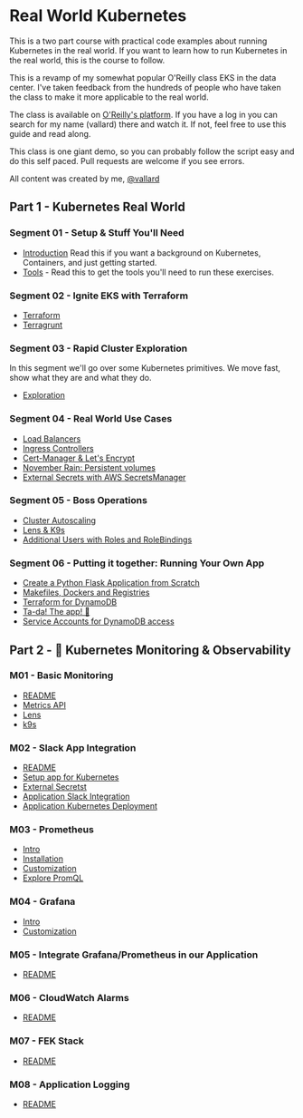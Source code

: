# Real World Kubernetes
This is a two part course with practical code examples about running Kubernetes in the real world.  If you want to learn how to run Kubernetes in the real world, this is the course to follow. 

This is a revamp of my somewhat popular O'Reilly class EKS in the data center.  I've taken feedback from the hundreds of people who have taken the class to make it more applicable to the real world.  

The class is available on [O'Reilly's platform](https://learning.oreilly.com/home/).  If you have a log in you can search for my name (vallard) there and watch it.  If not, feel free to use this guide and read along. 

This class is one giant demo, so you can probably follow the script easy and do this self paced. Pull requests are welcome if you see errors. 

All content was created by me, [@vallard](https://twitter.com/vallard)



## Part 1 - Kubernetes Real World

### Segment 01 - Setup & Stuff You'll Need
* [Introduction](01/README.md) Read this if you want a background on Kubernetes, Containers, and just getting started. 
* [Tools](01/tools.md) - Read this to get the tools you'll need to run these exercises. 

### Segment 02 - Ignite EKS with Terraform

* [Terraform](02/terraform.md)
* [Terragrunt](02/terragrunt.md)

### Segment 03 - Rapid Cluster Exploration

In this segment we'll go over some Kubernetes primitives.  We move fast, show what they are and what they do. 

* [Exploration](03/README.md)

### Segment 04 - Real World Use Cases

* [Load Balancers](04/ELB.md)
* [Ingress Controllers](04/Ingress.md)
* [Cert-Manager & Let's Encrypt](04/TLS.md)
* [November Rain: Persistent volumes](04/PV.md)
* [External Secrets with AWS SecretsManager](04/Secrets.md)


### Segment 05 - Boss Operations

* [Cluster Autoscaling](05/README.md)
* [Lens & K9s](05/viz.md)
* [Additional Users with Roles and RoleBindings](05/users.md)

### Segment 06 - Putting it together:  Running Your Own App 

* [Create a Python Flask Application from Scratch](06/README.md) 
* [Makefiles, Dockers and Registries](06/README.md)
* [Terraform for DynamoDB](06/README.md)
* [Ta-da!  The app! 🎉](06/README.md)
* [Service Accounts for DynamoDB access](06/README.md)


## Part 2 - 🔭 Kubernetes Monitoring & Observability 

### M01 - Basic Monitoring

* [README](m01/README.md)
* [Metrics API](m01/README.md#03.-Metrics-API)
* [Lens](m01/README.md#04.-Basic-Monitoring-with-lens)
* [k9s](m01/README.md#05.-k9s)

### M02 - Slack App Integration

* [README](m02/README.md)
* [Setup app for Kubernetes](m02/README.md#basic-application)
* [External Secretst](m02/README.md#external-secrets)
* [Application Slack Integration](m02/README.md#applicattion-slack-integration)
* [Application Kubernetes Deployment](m02/README.md#installing-to-kubernetes)

### M03 - Prometheus

* [Intro](m03/README.md)
* [Installation](m03/README.md#installation)
* [Customization](m03/README.md#customization)
* [Explore PromQL](m03/README.md#explore-the-promql-dashbooard)


### M04 - Grafana

* [Intro](m04/README.md)
* [Customization](m04/README.md#customizations)

### M05 - Integrate Grafana/Prometheus in our Application

* [README](m05/README.md)

### M06 - CloudWatch Alarms

* [README](m06/README.md)

### M07 - FEK Stack

* [README](m07-fek/README.md)

### M08 - Application Logging

* [README](m08-app-logging/README.md)





